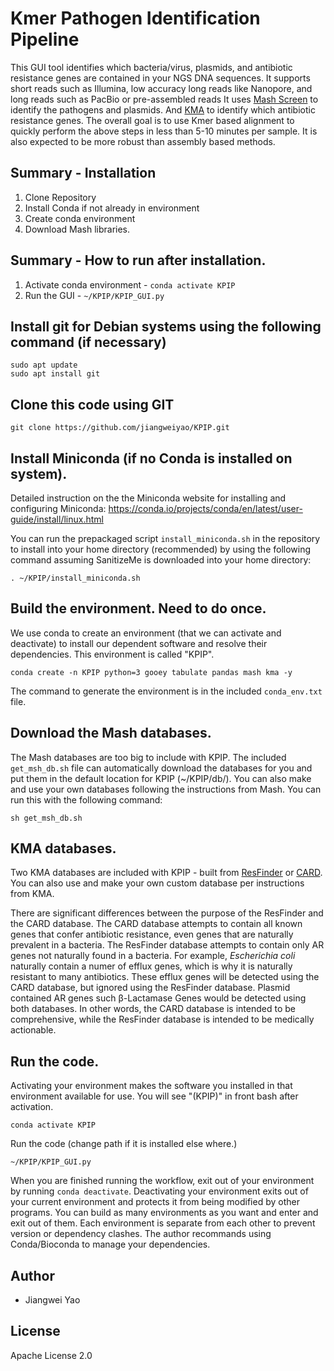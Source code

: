 # Kmer Pathogen Identification Pipeline 

This GUI tool identifies which bacteria/virus, plasmids, and antibiotic resistance genes are contained in your NGS DNA sequences. It supports short reads such as Illumina, low accuracy long reads like Nanopore, and long reads such as PacBio or pre-assembled reads
It uses [Mash Screen](https://mash.readthedocs.io/en/latest/tutorials.html) to identify the pathogens and plasmids.
And [KMA](https://bitbucket.org/genomicepidemiology/kma) to identify which antibiotic resistance genes.
The overall goal is to use Kmer based alignment to quickly perform the above steps in less than 5-10 minutes per sample. It is also expected to be more robust than assembly based methods. 

## Summary - Installation 
1. Clone Repository 
2. Install Conda if not already in environment
3. Create conda environment
4. Download Mash libraries.

## Summary - How to run after installation.
1. Activate conda environment - `conda activate KPIP`
2. Run the GUI - `~/KPIP/KPIP_GUI.py`

## Install git for Debian systems using the following command (if necessary)
```
sudo apt update
sudo apt install git
```

## Clone this code using GIT
```
git clone https://github.com/jiangweiyao/KPIP.git
```

## Install Miniconda (if no Conda is installed on system).
Detailed instruction on the the Miniconda website for installing and configuring Miniconda:
https://conda.io/projects/conda/en/latest/user-guide/install/linux.html

You can run the prepackaged script `install_miniconda.sh` in the repository to install into your home directory (recommended) by using the following command assuming SanitizeMe is downloaded into your home directory:
```
. ~/KPIP/install_miniconda.sh
```

## Build the environment. Need to do once.

We use conda to create an environment (that we can activate and deactivate) to install our dependent software and resolve their dependencies. This environment is called "KPIP". 
```
conda create -n KPIP python=3 gooey tabulate pandas mash kma -y
```

The command to generate the environment is in the included `conda_env.txt` file. 

## Download the Mash databases.

The Mash databases are too big to include with KPIP. The included `get_msh_db.sh` file can automatically download the databases for you and put them in the default location for KPIP (~/KPIP/db/). You can also make and use your own databases following the instructions from Mash. You can run this with the following command:
```
sh get_msh_db.sh
```

## KMA databases.

Two KMA databases are included with KPIP - built from [ResFinder](https://bitbucket.org/genomicepidemiology/resfinder.git) or [CARD](https://card.mcmaster.ca/download). You can also use and make your own custom database per instructions from KMA.

There are significant differences between the purpose of the ResFinder and the CARD database. The CARD database attempts to contain all known genes that confer antibiotic resistance, even genes that are naturally prevalent in a bacteria. The ResFinder database attempts to contain only AR genes not naturally found in a bacteria. For example, *Escherichia coli* naturally contain a numer of efflux genes, which is why it is naturally resistant to many antibiotics. These efflux genes will be detected using the CARD database, but ignored using the ResFinder database. Plasmid contained AR genes such β-Lactamase Genes would be detected using both databases. In other words, the CARD database is intended to be comprehensive, while the ResFinder database is intended to be medically actionable. 

## Run the code.

Activating your environment makes the software you installed in that environment available for use. You will see "(KPIP)" in front bash after activation.
```
conda activate KPIP
```
Run the code (change path if it is installed else where.)
```
~/KPIP/KPIP_GUI.py
```

When you are finished running the workflow, exit out of your environment by running `conda deactivate`. Deactivating your environment exits out of your current environment and protects it from being modified by other programs. You can build as many environments as you want and enter and exit out of them. Each environment is separate from each other to prevent version or dependency clashes. The author recommands using Conda/Bioconda to manage your dependencies.

## Author
- Jiangwei Yao

## License 
Apache License 2.0

